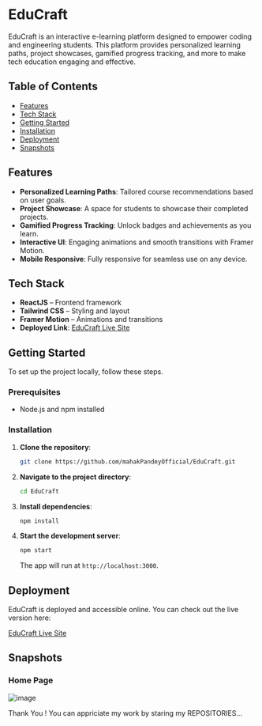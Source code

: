 # EduCraft

EduCraft is an interactive e-learning platform designed to empower coding and engineering students. This platform provides personalized learning paths, project showcases, gamified progress tracking, and more to make tech education engaging and effective.

## Table of Contents
- [Features](#features)
- [Tech Stack](#tech-stack)
- [Getting Started](#getting-started)
- [Installation](#installation)
- [Deployment](#deployment)
- [Snapshots](#snapshots)

## Features
- **Personalized Learning Paths**: Tailored course recommendations based on user goals.
- **Project Showcase**: A space for students to showcase their completed projects.
- **Gamified Progress Tracking**: Unlock badges and achievements as you learn.
- **Interactive UI**: Engaging animations and smooth transitions with Framer Motion.
- **Mobile Responsive**: Fully responsive for seamless use on any device.

## Tech Stack
- **ReactJS** – Frontend framework
- **Tailwind CSS** – Styling and layout
- **Framer Motion** – Animations and transitions
- **Deployed Link**: [EduCraft Live Site]((https://educraftt.netlify.app/))

## Getting Started

To set up the project locally, follow these steps.

### Prerequisites
- Node.js and npm installed

### Installation

1. **Clone the repository**:
    ```bash
    git clone https://github.com/mahakPandeyOfficial/EduCraft.git
    ```
2. **Navigate to the project directory**:
    ```bash
    cd EduCraft
    ```
3. **Install dependencies**:
    ```bash
    npm install
    ```
4. **Start the development server**:
    ```bash
    npm start
    ```
   The app will run at `http://localhost:3000`.

## Deployment

EduCraft is deployed and accessible online. You can check out the live version here:

[EduCraft Live Site](https://educraftt.netlify.app/)

## Snapshots

### Home Page
![image](https://github.com/user-attachments/assets/e86109ea-3a0e-4341-928b-de51b775ba03)


Thank You ! You can appriciate my work by staring my REPOSITORIES...
